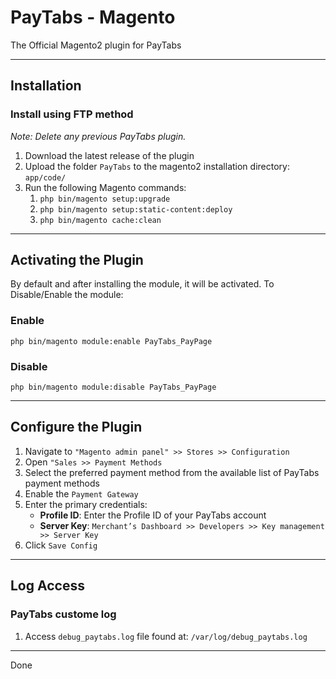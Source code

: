 # PayTabs - Magento

The Official Magento2 plugin for PayTabs

- - -

## Installation

### Install using FTP method

*Note: Delete any previous PayTabs plugin.*

1. Download the latest release of the plugin
2. Upload the folder `PayTabs` to the magento2 installation directory: `app/code/`
3. Run the following Magento commands:
   1. `php bin/magento setup:upgrade`
   2. `php bin/magento setup:static-content:deploy`
   3. `php bin/magento cache:clean`

- - -

## Activating the Plugin

By default and after installing the module, it will be activated.
To Disable/Enable the module:

### Enable

`php bin/magento module:enable PayTabs_PayPage`

### Disable

`php bin/magento module:disable PayTabs_PayPage`

- - -

## Configure the Plugin

1. Navigate to `"Magento admin panel" >> Stores >> Configuration`
2. Open `"Sales >> Payment Methods`
3. Select the preferred payment method from the available list of PayTabs payment methods
4. Enable the `Payment Gateway`
5. Enter the primary credentials:
   - **Profile ID**: Enter the Profile ID of your PayTabs account
   - **Server Key**: `Merchant’s Dashboard >> Developers >> Key management >> Server Key`
6. Click `Save Config`

- - -

## Log Access

### PayTabs custome log

1. Access `debug_paytabs.log` file found at: `/var/log/debug_paytabs.log`

- - -

Done
